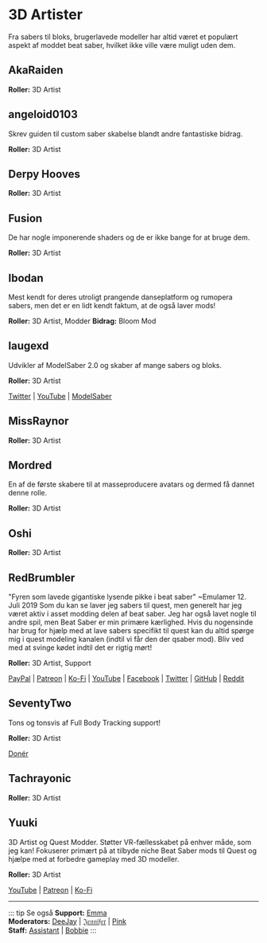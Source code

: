 # 3D Artister
Fra sabers til bloks, brugerlavede modeller har altid været et populært aspekt af moddet beat saber, hvilket ikke ville være muligt uden dem.

## AkaRaiden
**Roller:** 3D Artist

## angeloid0103
Skrev guiden til custom saber skabelse blandt andre fantastiske bidrag.

**Roller:** 3D Artist

## Derpy Hooves
**Roller:** 3D Artist

## Fusion
De har nogle imponerende shaders og de er ikke bange for at bruge dem.

**Roller:** 3D Artist

## Ibodan
Mest kendt for deres utroligt prangende danseplatform og rumopera sabers, men det er en lidt kendt faktum, at de også laver mods!

**Roller:** 3D Artist, Modder **Bidrag:** Bloom Mod

## laugexd
Udvikler af ModelSaber 2.0 og skaber af mange sabers og bloks.

**Roller:** 3D Artist

[Twitter](https://twitter.com/laugexd) | [YouTube](https://www.youtube.com/channel/UCr_JES9nBCUaAR9-UbgDMRw) | [ModelSaber](https://modelsaber.com/Profile/?user=146243483898871808)

## MissRaynor
**Roller:** 3D Artist

## Mordred
En af de første skabere til at masseproducere avatars og dermed få dannet denne rolle.

**Roller:** 3D Artist

## Oshi
**Roller:** 3D Artist

## RedBrumbler
"Fyren som lavede gigantiske lysende pikke i beat saber" ~Emulamer 12. Juli 2019 Som du kan se laver jeg sabers til quest, men generelt har jeg været aktiv i asset modding delen af beat saber. Jeg har også lavet nogle til andre spil, men Beat Saber er min primære kærlighed. Hvis du nogensinde har brug for hjælp med at lave sabers specifikt til quest kan du altid spørge mig i quest modeling kanalen (indtil vi får den der qsaber mod). Bliv ved med at svinge kødet indtil det er rigtig mørt!

**Roller:** 3D Artist, Support

[PayPal](https://paypal.me/RedBrumblerOfficial?locale.x=nl_NL) | [Patreon](https://www.patreon.com/RedBrumbler) | [Ko-Fi](https://ko-fi.com/redbrumbler) | [YouTube](https://www.youtube.com/channel/UCYmzlDob8BQYWrOQWkHtCpQ) | [Facebook](https://www.facebook.com/red.brumbler.7) | [Twitter](https://twitter.com/RedBrumbler) | [GitHub](https://github.com/RedBrumbler/BeatOnCustomSabers) | [Reddit](https://www.reddit.com/user/RedBrumbler/)

## SeventyTwo
Tons og tonsvis af Full Body Tracking support!

**Roller:** 3D Artist

[Donér](https://paypal.me/theseventytwo)

## Tachrayonic
**Roller:** 3D Artist

## Yuuki
3D Artist og Quest Modder. Støtter VR-fællesskabet på enhver måde, som jeg kan! Fokuserer primært på at tilbyde niche Beat Saber mods til Quest og hjælpe med at forbedre gameplay med 3D modeller.

**Roller:** 3D Artist

[YouTube](https://www.youtube.com/channel/UCIH4NTKdVNjnJpfuMrk71Fw) | [Patreon](https://www.patreon.com/yuukisaves) | [Ko-Fi](https://ko-fi.com/supportyuuki)

---

::: tip Se også **Support:** [Emma](./supports.md#emma)  
**Moderators:** [DeeJay](./moderators.md#deejay) | [𝔍𝔢𝔫𝔫𝔦𝔣𝔢𝔯](./moderators.md#jennifer) | [Pink](./moderators.md#pink)  
**Staff:** [Assistant](./staff.md#assistant) | [Bobbie](./staff.md#bobbie) :::
